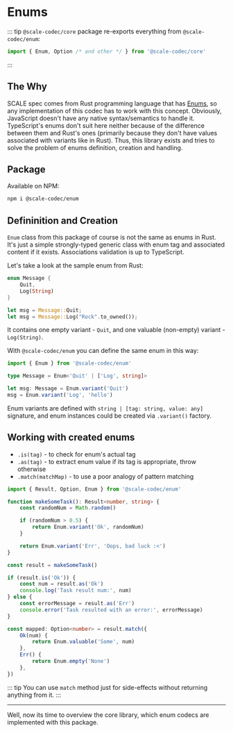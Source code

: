 # Enums

::: tip
`@scale-codec/core` package re-exports everything from `@scale-codec/enum`:

```ts
import { Enum, Option /* and other */ } from '@scale-codec/core'
```

:::

## The Why

SCALE spec comes from Rust programming language that has [Enums](https://doc.rust-lang.org/book/ch06-01-defining-an-enum.html), so any implementation of this codec has to work with this concept. Obviously, JavaScript doesn't have any native syntax/semantics to handle it. TypeScript's enums don't suit here neither because of the difference between them and Rust's ones (primarily because they don't have values associated with variants like in Rust). Thus, this library exists and tries to solve the problem of enums definition, creation and handling.

## Package

Available on NPM:

```bash
npm i @scale-codec/enum
```

## Defininition and Creation

`Enum` class from this package of course is not the same as enums in Rust. It's just a simple strongly-typed generic class with enum tag and associated content if it exists. Associations validation is up to TypeScript.

Let's take a look at the sample enum from Rust:

```rust
enum Message {
    Quit,
    Log(String)
}

let msg = Message::Quit;
let msg = Message::Log("Rock".to_owned());
```

It contains one empty variant - `Quit`, and one valuable (non-empty) variant - `Log(String)`.

With `@scale-codec/enum` you can define the same enum in this way:

```ts
import { Enum } from '@scale-codec/enum'

type Message = Enum<'Quit' | ['Log', string]>

let msg: Message = Enum.variant('Quit')
msg = Enum.variant('Log', 'hello')
```

Enum variants are defined with `string | [tag: string, value: any]` signature, and enum instances could be created via `.variant()` factory.

## Working with created enums

-   `.is(tag)` - to check for enum's actual tag
-   `.as(tag)` - to extract enum value if its tag is appropriate, throw otherwise
-   `.match(matchMap)` - to use a poor analogy of pattern matching

```ts
import { Result, Option, Enum } from '@scale-codec/enum'

function makeSomeTask(): Result<number, string> {
    const randomNum = Math.random()

    if (randomNum > 0.5) {
        return Enum.variant('Ok', randomNum)
    }

    return Enum.variant('Err', 'Oops, bad luck :<')
}

const result = makeSomeTask()

if (result.is('Ok')) {
    const num = result.as('Ok')
    console.log('Task result num:', num)
} else {
    const errorMessage = result.as('Err')
    console.error('Task resulted with an error:', errorMessage)
}

const mapped: Option<number> = result.match({
    Ok(num) {
        return Enum.valuable('Some', num)
    },
    Err() {
        return Enum.empty('None')
    },
})
```

::: tip
You can use `match` method just for side-effects without returning anything from it.
:::

---

Well, now its time to overview the core library, which enum codecs are implemented with this package.

